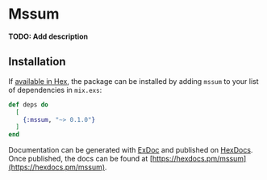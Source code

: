 # Mssum

**TODO: Add description**

## Installation

If [available in Hex](https://hex.pm/docs/publish), the package can be installed
by adding `mssum` to your list of dependencies in `mix.exs`:

```elixir
def deps do
  [
    {:mssum, "~> 0.1.0"}
  ]
end
```

Documentation can be generated with [ExDoc](https://github.com/elixir-lang/ex_doc)
and published on [HexDocs](https://hexdocs.pm). Once published, the docs can
be found at [https://hexdocs.pm/mssum](https://hexdocs.pm/mssum).

